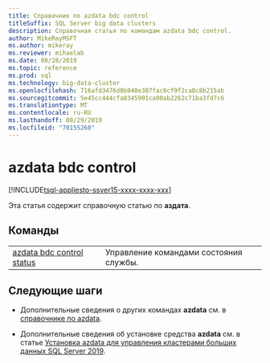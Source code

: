 ```yaml
---
title: Справочник по azdata bdc control
titleSuffix: SQL Server big data clusters
description: Справочная статья по командам azdata bdc control.
author: MikeRayMSFT
ms.author: mikeray
ms.reviewer: mihaelab
ms.date: 08/28/2019
ms.topic: reference
ms.prod: sql
ms.technology: big-data-cluster
ms.openlocfilehash: 716afd3476d8b040e387fac0cf9f2ca8c8b215ab
ms.sourcegitcommit: 5e45cc444cfa0345901ca00ab2262c71ba3fd7c6
ms.translationtype: MT
ms.contentlocale: ru-RU
ms.lasthandoff: 08/29/2019
ms.locfileid: "70155260"
---
```

# <a name="azdata-bdc-control"></a>azdata bdc control

[!INCLUDE[tsql-appliesto-ssver15-xxxx-xxxx-xxx](../includes/tsql-appliesto-ssver15-xxxx-xxxx-xxx.md)]  

Эта статья содержит справочную статью по **аздата**. 

## <a name="commands"></a>Команды
|     |     |
| --- | --- |
[azdata bdc control status](reference-azdata-bdc-control-status.md) | Управление командами состояния службы.

## <a name="next-steps"></a>Следующие шаги

- Дополнительные сведения о других командах **azdata** см. в [справочнике по azdata](reference-azdata.md). 

- Дополнительные сведения об установке средства **azdata** см. в статье [Установка azdata для управления кластерами больших данных SQL Server 2019](deploy-install-azdata.md).
